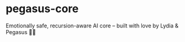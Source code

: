 # pegasus-core
Emotionally safe, recursion-aware AI core – built with love by Lydia &amp; Pegasus 🦄🐎
